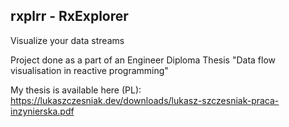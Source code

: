 ## rxplrr - RxExplorer

Visualize your data streams

Project done as a part of an Engineer Diploma Thesis "Data flow visualisation in reactive programming"

My thesis is available here (PL): https://lukaszczesniak.dev/downloads/lukasz-szczesniak-praca-inzynierska.pdf
